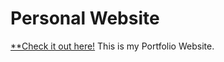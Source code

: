 
# Personal Website  
[**Check it out here!](https://pawankm21.github.io/personal-website/)
This is my Portfolio Website.
